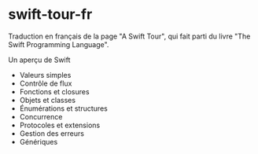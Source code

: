 # swift-tour-fr
Traduction en français de la page "A Swift Tour", qui fait parti du livre "The Swift Programming Language".

Un aperçu de Swift

- Valeurs simples
- Contrôle de flux
- Fonctions et closures
- Objets et classes
- Énumérations et structures
- Concurrence
- Protocoles et extensions
- Gestion des erreurs
- Génériques
